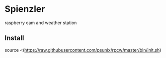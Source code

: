 # Spienzler
raspberry cam and weather station

## Install

source <(https://raw.githubusercontent.com/psunix/rpcw/master/bin/init.sh)
